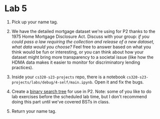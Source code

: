 # Lab 5

1. Pick up your name tag.

2. We have the detailed mortgage dataset we're using for P2 thanks to the 1975 Home Mortgage Disclosure Act.  Discuss with your group: *if you could pass a law requiring the collection and release of a new dataset, what data would you choose?*  Feel free to answer based on what you think would be fun or interesting, or you can think about how your dataset might bring more transparency to a societal issue (like how the HDMA data makes it easier to monitor for discriminatory lending practices).

2. Inside your `cs320-s23-projects` repo, there is a notebook `cs320-s23-projects/labs/debug/4-self/main.ipynb`.  Open it and fix the bugs. 

3. Create a [binary search tree](./bst-groups) for use in P2.  Note: some of you like to do lab exercises before the scheduled lab time, but I don't recommend doing this part until we've covered BSTs in class.

4. Return your name tag.
